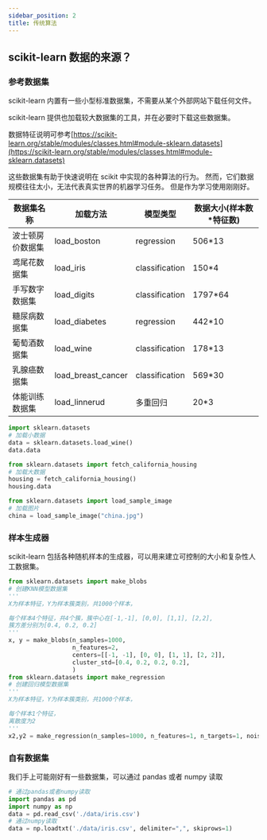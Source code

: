 ```yaml
---
sidebar_position: 2
title: 传统算法
---
```


## scikit-learn 数据的来源？

### 参考数据集

scikit-learn 内置有一些小型标准数据集，不需要从某个外部网站下载任何文件。

scikit-learn 提供也加载较大数据集的工具，并在必要时下载这些数据集。

数据特征说明可参考[https://scikit-learn.org/stable/modules/classes.html#module-sklearn.datasets](https://scikit-learn.org/stable/modules/classes.html#module-sklearn.datasets)

这些数据集有助于快速说明在 scikit 中实现的各种算法的行为。
然而，它们数据规模往往太小，无法代表真实世界的机器学习任务。
但是作为学习使用刚刚好。

| 数据集名称       | 加载方法           | 模型类型       | 数据大小(样本数\*特征数) |
| ---------------- | ------------------ | -------------- | ------------------------ |
| 波士顿房价数据集 | load_boston        | regression     | 506\*13                  |
| 鸢尾花数据集     | load_iris          | classification | 150\*4                   |
| 手写数字数据集   | load_digits        | classification | 1797\*64                 |
| 糖尿病数据集     | load_diabetes      | regression     | 442\*10                  |
| 葡萄酒数据集     | load_wine          | classification | 178\*13                  |
| 乳腺癌数据集     | load_breast_cancer | classification | 569\*30                  |
| 体能训练数据集   | load_linnerud      | 多重回归       | 20\*3                    |

```python showLineNumbers
import sklearn.datasets
# 加载小数据
data = sklearn.datasets.load_wine()
data.data

from sklearn.datasets import fetch_california_housing
# 加载大数据
housing = fetch_california_housing()
housing.data

from sklearn.datasets import load_sample_image
# 加载图片
china = load_sample_image("china.jpg")

```

### 样本生成器

scikit-learn 包括各种随机样本的生成器，可以用来建立可控制的大小和复杂性人工数据集。

```python showLineNumbers
from sklearn.datasets import make_blobs
# 创建KNN模型数据集
'''
X为样本特征，Y为样本簇类别，共1000个样本，

每个样本4个特征，共4个簇，簇中心在[-1,-1], [0,0], [1,1], [2,2],
簇方差分别为[0.4, 0.2, 0.2]
'''
x, y = make_blobs(n_samples=1000,
                  n_features=2,
                  centers=[[-1, -1], [0, 0], [1, 1], [2, 2]],
                  cluster_std=[0.4, 0.2, 0.2, 0.2],
                  )
from sklearn.datasets import make_regression
# 创建回归模型数据集
'''
X为样本特征，Y为样本簇类别，共1000个样本，

每个样本1个特征，
离散度为2
'''
x2,y2 = make_regression(n_samples=1000, n_features=1, n_targets=1, noise=2)
```

### 自有数据集

我们手上可能刚好有一些数据集，可以通过 pandas 或者 numpy 读取

```python showLineNumbers
# 通过pandas或者numpy读取
import pandas as pd
import numpy as np
data = pd.read_csv('./data/iris.csv')
# 通过numpy读取
data = np.loadtxt('./data/iris.csv', delimiter=",", skiprows=1)

```



<DocCardList />